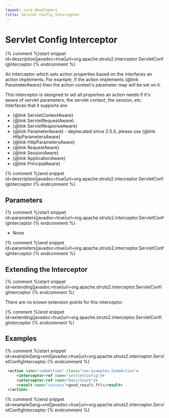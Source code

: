```yaml
---
layout: core-developers
title: Servlet Config Interceptor
---
```


# Servlet Config Interceptor



{% comment %}start snippet id=description|javadoc=true|url=org.apache.struts2.interceptor.ServletConfigInterceptor {% endcomment %}
<p> <p>
 An interceptor which sets action properties based on the interfaces an action implements. For example, if the action
 implements {@link ParameterAware} then the action context's parameter map will be set on it.
 </p>

 <p>This interceptor is designed to set all properties an action needs if it's aware of servlet parameters, the
 servlet context, the session, etc. Interfaces that it supports are:
 </p>

 <ul>

 <li>{@link ServletContextAware}</li>

 <li>{@link ServletRequestAware}</li>

 <li>{@link ServletResponseAware}</li>

 <li>{@link ParameterAware} - deprecated since 2.5.4, please use {@link HttpParametersAware}</li>

 <li>{@link HttpParametersAware}</li>

 <li>{@link RequestAware}</li>

 <li>{@link SessionAware}</li>

 <li>{@link ApplicationAware}</li>

 <li>{@link PrincipalAware}</li>

 </ul>

</p>
{% comment %}end snippet id=description|javadoc=true|url=org.apache.struts2.interceptor.ServletConfigInterceptor {% endcomment %}

## Parameters



{% comment %}start snippet id=parameters|javadoc=true|url=org.apache.struts2.interceptor.ServletConfigInterceptor {% endcomment %}
<p>
 <ul>

 <li>None</li>

 </ul>

</p>
{% comment %}end snippet id=parameters|javadoc=true|url=org.apache.struts2.interceptor.ServletConfigInterceptor {% endcomment %}

## Extending the Interceptor



{% comment %}start snippet id=extending|javadoc=true|url=org.apache.struts2.interceptor.ServletConfigInterceptor {% endcomment %}
<p>
 <p>There are no known extension points for this interceptor.</p>

</p>
{% comment %}end snippet id=extending|javadoc=true|url=org.apache.struts2.interceptor.ServletConfigInterceptor {% endcomment %}

## Examples



{% comment %}start snippet id=example|lang=xml|javadoc=true|url=org.apache.struts2.interceptor.ServletConfigInterceptor {% endcomment %}

```xml
 <action name="someAction" class="com.examples.SomeAction">
     <interceptor-ref name="servletConfig"/>
     <interceptor-ref name="basicStack"/>
     <result name="success">good_result.ftl</result>
 </action>

```

{% comment %}end snippet id=example|lang=xml|javadoc=true|url=org.apache.struts2.interceptor.ServletConfigInterceptor {% endcomment %}
